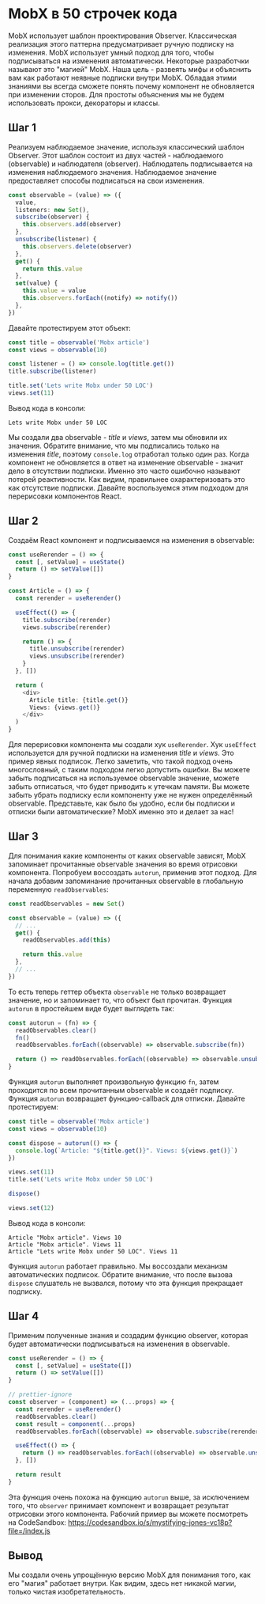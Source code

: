 # MobX в 50 строчек кода

MobX использует шаблон проектирования Observer. Классическая реализация этого паттерна предусматривает ручную подписку на изменения. MobX использует умный подход для того, чтобы подписываться на изменения автоматически. Некоторые разработчки называют это "магией" MobX. Наша цель - развеять мифы и объяснить вам как работают неявные подписки внутри MobX. Обладая этими знаниями вы всегда сможете понять почему компонент не обновляется при изменении сторов. Для простоты объяснения мы не будем использовать прокси, декораторы и классы.

## Шаг 1
Реализуем наблюдаемое значение, используя классический шаблон Observer. Этот шаблон состоит из двух частей - наблюдаемого (observable) и наблюдателя (observer). Наблюдатель подписывается на изменения наблюдаемого значения. Наблюдаемое значение предоставляет способы подписаться на свои изменения.

```typescript
const observable = (value) => ({
  value,
  listeners: new Set(),
  subscribe(observer) {
    this.observers.add(observer)
  },
  unsubscribe(listener) {
    this.observers.delete(observer)
  },
  get() {
    return this.value
  },
  set(value) {
    this.value = value
    this.observers.forEach((notify) => notify())
  },
})
```

Давайте протестируем этот объект:

```typescript
const title = observable('Mobx article')
const views = observable(10)

const listener = () => console.log(title.get())
title.subscribe(listener)

title.set('Lets write Mobx under 50 LOC')
views.set(11)
```

Вывод кода в консоли:

```
Lets write Mobx under 50 LOC
```

Мы создали два observable - _title_ и _views_, затем мы обновили их значения. Обратите внимание, что мы подписались только на изменения _title_, поэтому `console.log` отработал только один раз. Когда компонент не обновляется в ответ на изменение observable - значит дело в отсутствии подписки. Именно это часто ошибочно называют потерей реактивности. Как видим, правильнее охарактеризовать это как отсутствие подписки. Давайте воспользуемся этим подходом для перерисовки компонентов React.

## Шаг 2
Создаём React компонент и подписываемся на изменения в observable:

```typescript jsx
const useRerender = () => {
  const [, setValue] = useState()
  return () => setValue([])
}

const Article = () => {
  const rerender = useRerender()

  useEffect(() => {
    title.subscribe(rerender)
    views.subscribe(rerender)

    return () => {
      title.unsubscribe(rerender)
      views.unsubscribe(rerender)
    }
  }, [])

  return (
    <div>
      Article title: {title.get()}
      Views: {views.get()}
    </div>
  )
}
```

Для перерисовки компонента мы создали хук `useRerender`. Хук `useEffect` используется для ручной подписки на изменения _title_ и _views_. Это пример явных подписок. Легко заметить, что такой подход очень многословный, с таким подходом легко допустить ошибки. Вы можете забыть подписаться на используемое observable значение, можете забыть отписаться, что будет приводить к утечкам памяти. Вы можете забыть убрать подписку если компоненту уже не нужен определённый observable. Представьте, как было бы удобно, если бы подписки и отписки были автоматические? MobX именно это и делает за нас!

## Шаг 3
Для понимания какие компоненты от каких observable зависят, MobX запоминает прочитанные observable значения во время отрисовки компонента. Попробуем воссоздать `autorun`, применив этот подход. Для начала добавим запоминание прочитанных observable в глобальную переменную `readObservables`:

```typescript
const readObservables = new Set()

const observable = (value) => ({
  // ...
  get() {
    readObservables.add(this)

    return this.value
  },
  // ...
})
```

То есть теперь геттер объекта `observable` не только возвращает значение, но и запоминает то, что объект был прочитан. Функция `autorun` в простейшем виде будет выглядеть так:

```typescript
const autorun = (fn) => {
  readObservables.clear()
  fn()
  readObservables.forEach((observable) => observable.subscribe(fn))

  return () => readObservables.forEach((observable) => observable.unsubscribe(fn))
}
```

Функция `autorun` выполняет произвольную функцию `fn`, затем проходится по всем прочитанным observable и создаёт подписку. Функция `autorun` возвращает функцию-callback для отписки. Давайте протестируем:

```typescript
const title = observable('Mobx article')
const views = observable(10)

const dispose = autorun(() => {
  console.log(`Article: "${title.get()}". Views: ${views.get()}`)
})

views.set(11)
title.set('Lets write Mobx under 50 LOC')

dispose()

views.set(12)
```

Вывод кода в консоли:

```
Article "Mobx article". Views 10
Article "Mobx article". Views 11
Article "Lets write Mobx under 50 LOC". Views 11
```

Функция `autorun` работает правильно. Мы воссоздали механизм автоматических подписок. Обратите внимание, что после вызова `dispose` слушатель не вызвался, потому что эта функция прекращает подписку.

## Шаг 4
Применим полученные знания и создадим функцию observer, которая будет автоматически подписываться на изменения в observable.

```typescript jsx
const useRerender = () => {
  const [, setValue] = useState([])
  return () => setValue([])
}

// prettier-ignore
const observer = (component) => (...props) => {
  const rerender = useRerender()
  readObservables.clear()
  const result = component(...props)
  readObservables.forEach((observable) => observable.subscribe(rerender))

  useEffect(() => {
    return () => readObservables.forEach((observable) => observable.unsubscribe(rerender))
  }, [])

  return result
}
```

Эта функция очень похожа на функцию `autorun` выше, за исключением того, что `observer` принимает компонент и возвращает результат отрисовки этого компонента. Рабочий пример вы можете посмотреть на CodeSandbox: https://codesandbox.io/s/mystifying-jones-vc18p?file=/index.js

## Вывод

Мы создали очень упрощённую версию MobX для понимания того, как его "магия" работает внутри. Как видим, здесь нет никакой магии, только чистая изобретательность.
